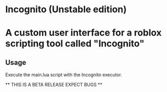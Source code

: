 # Incognito (Unstable edition)
# A custom user interface for a roblox scripting tool called "Incognito"
## Usage <br/>
Execute the main.lua script with the Incognito executor.

** THIS IS A BETA RELEASE EXPECT BUGS **
